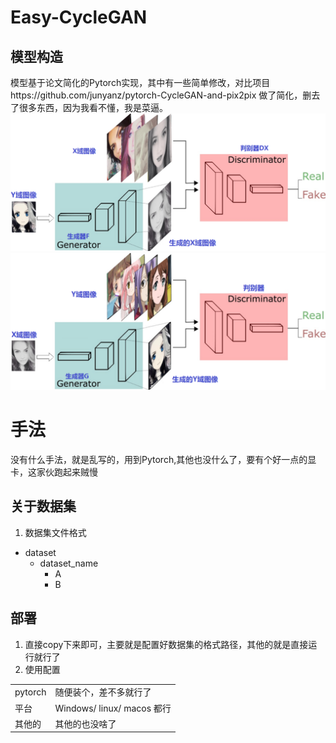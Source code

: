 # Easy-CycleGAN
## 模型构造
模型基于论文简化的Pytorch实现，其中有一些简单修改，对比项目https://github.com/junyanz/pytorch-CycleGAN-and-pix2pix 
做了简化，删去了很多东西，因为我看不懂，我是菜逼。
![img.png](/static/img.png)
![img_1.png](/static/img_1.png)
# 手法
没有什么手法，就是乱写的，用到Pytorch,其他也没什么了，要有个好一点的显卡，这家伙跑起来贼慢
## 关于数据集
1. 数据集文件格式
- dataset
  - dataset_name 
    - A
    - B
## 部署
1. 直接copy下来即可，主要就是配置好数据集的格式路径，其他的就是直接运行就行了
2. 使用配置  
<table>
    <tr>
        <td>pytorch</td> 
        <td>随便装个，差不多就行了</td> 
   </tr>
    <tr>
  		<td>平台</td> 
        <td>Windows/ linux/ macos 都行</td> 
    </tr>
    <tr>
        <td>其他的</td> 
        <td>其他的也没啥了</td> 
    </tr>
</table>
